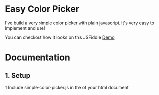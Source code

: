 # Easy Color Picker

I've build a very simple color picker with plain javascript.
It's very easy to implement and use!

You can checkout how it looks on this JSFiddle [Demo](https://jsfiddle.net/Jacobs322/p8s19f5u/)

# Documentation

## 1. Setup

1 Include simple-color-picker.js in the <head> of your html document
